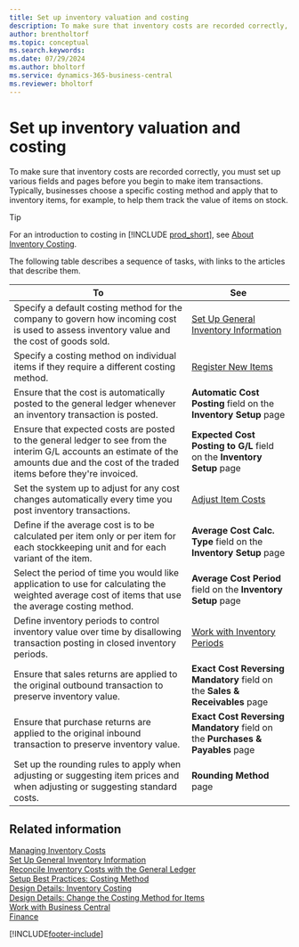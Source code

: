 ```yaml
---
title: Set up inventory valuation and costing
description: To make sure that inventory costs are recorded correctly, you must set up various fields and pages before you begin to make item transactions.
author: brentholtorf
ms.topic: conceptual
ms.search.keywords:
ms.date: 07/29/2024
ms.author: bholtorf
ms.service: dynamics-365-business-central
ms.reviewer: bholtorf
---
```


# Set up inventory valuation and costing

To make sure that inventory costs are recorded correctly, you must set up various fields and pages before you begin to make item transactions. Typically, businesses choose a specific costing method and apply that to inventory items, for example, to help them track the value of items on stock.  

> [!TIP]
> For an introduction to costing in [!INCLUDE [prod_short](includes/prod_short.md)], see [About Inventory Costing](finance-learn-about-costing.md).

The following table describes a sequence of tasks, with links to the articles that describe them.

|**To**|**See**|  
|------------|-------------|
|Specify a default costing method for the company to govern how incoming cost is used to assess inventory value and the cost of goods sold.|[Set Up General Inventory Information](inventory-how-setup-general.md)|  
|Specify a costing method on individual items if they require a different costing method.|[Register New Items](inventory-how-register-new-items.md)|  
|Ensure that the cost is automatically posted to the general ledger whenever an inventory transaction is posted.|**Automatic Cost Posting** field on the **Inventory Setup** page|  
|Ensure that expected costs are posted to the general ledger to see from the interim G/L accounts an estimate of the amounts due and the cost of the traded items before they're invoiced.|**Expected Cost Posting to G/L** field on the **Inventory Setup** page|  
|Set the system up to adjust for any cost changes automatically every time you post inventory transactions.|[Adjust Item Costs](inventory-how-adjust-item-costs.md)|  
|Define if the average cost is to be calculated per item only or per item for each stockkeeping unit and for each variant of the item.|**Average Cost Calc. Type** field on the **Inventory Setup** page|  
|Select the period of time you would like application to use for calculating the weighted average cost of items that use the average costing method.|**Average Cost Period** field on the **Inventory Setup** page|  
|Define inventory periods to control inventory value over time by disallowing transaction posting in closed inventory periods.|[Work with Inventory Periods](finance-how-to-work-with-inventory-periods.md)|  
|Ensure that sales returns are applied to the original outbound transaction to preserve inventory value.|**Exact Cost Reversing Mandatory** field on the **Sales & Receivables** page|  
|Ensure that purchase returns are applied to the original inbound transaction to preserve inventory value.|**Exact Cost Reversing Mandatory** field on the **Purchases & Payables** page|
|Set up the rounding rules to apply when adjusting or suggesting item prices and when adjusting or suggesting standard costs.|**Rounding Method** page|  

## Related information

[Managing Inventory Costs](finance-manage-inventory-costs.md)    
[Set Up General Inventory Information](inventory-how-setup-general.md)    
[Reconcile Inventory Costs with the General Ledger](finance-how-to-post-inventory-costs-to-the-general-ledger.md)    
[Setup Best Practices: Costing Method](setup-best-practices-costing-method.md)    
[Design Details: Inventory Costing](design-details-inventory-costing.md)    
[Design Details: Change the Costing Method for Items](design-details-changing-costing-methods.md)    
[Work with Business Central](ui-work-product.md)    
[Finance](finance.md)    


[!INCLUDE[footer-include](includes/footer-banner.md)]